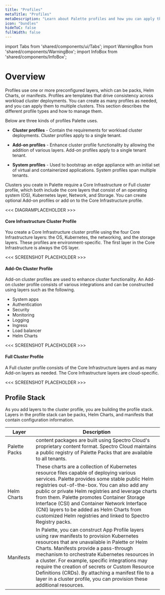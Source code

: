 ```yaml
---
title: "Profiles"
metaTitle: "Profiles"
metaDescription: "Learn about Palette profiles and how you can apply them."
icon: "bundles"
hideToC: false
fullWidth: false
---
```


import Tabs from 'shared/components/ui/Tabs';
import WarningBox from 'shared/components/WarningBox';
import InfoBox from 'shared/components/InfoBox';

# Overview

Profiles use one or more preconfigured layers, which can be packs, Helm Charts, or manifests. Profiles are templates that drive consistency across workload cluster deployments. You can create as many profiles as needed, and you can apply them to multiple clusters. This section describes the different profile types and how to manage them. 

Below are three kinds of profiles Palette uses. 

- **Cluster profiles** - Contain the requirements for workload cluster deployments. Cluster profiles apply to a single tenant.

- **Add-on profiles** - Enhance cluster profile functionality by allowing the addition of various layers. Add-on profiles apply to a single tenant tenant. 

- **System profiles** - Used to bootstrap an edge appliance with an initial set of virtual and containerized applications. System profiles span multiple tenants.


Clusters you ceate in Palette require a Core Infrastructure or Full cluster profile, which both include the core layers that consist of an operating system (OS), Kubernetes layer, Network, and Storage. You can create optional Add-on profiles or add on to the Core Infrastructure profile.

<<< DIAGRAMPLACEHOLDER >>>

#### Core Infrastructure Cluster Profile

You create a Core Infrastructure cluster profile using the four Core Infrastructure layers: the OS, Kubernetes, the networking, and the storage layers. These profiles are environment-specific. The first layer in the Core Infrastructure is always the OS layer.

<<< SCREENSHOT PLACEHOLDER >>>

#### Add-On Cluster Profile

Add-on cluster profiles are used to enhance cluster functionality. An Add-on cluster profile consists of various integrations and can be constructed using layers such as the following.

- System apps
- Authentication
- Security
- Monitoring
- Logging
- Ingress
- Load balancer
- Helm Charts

<<< SCREENSHOT PLACEHOLDER >>>

#### Full Cluster Profile

A Full cluster profile consists of the Core Infrastructure layers and as many Add-on layers as needed. The Core Infrastructure layers are cloud-specific.

<<< SCREENSHOT PLACEHOLDER >>>

## Profile Stack

As you add layers to the cluster profile, you are building the profile stack. Layers in the profile stack can be packs, Helm Charts, and manifests that contain configuration information.

<!-- Palette Packs - content packages are built using Spectro Cloud's proprietary content format. Spectro Cloud maintains a public registry of Palette Packs that are available to all tenants.

Helm Charts - These charts are a collection of Kubernetes resource files capable of deploying various services. Palette provides some stable public Helm registries out-of-the-box. You can also add any public or private Helm registries and leverage charts from them. Palette promotes Container Storage Interface (CSI) and Container Network Interface (CNI) layers to be added as Helm Charts from customized Helm registries and linked to Spectro Registry packs.

Manifests - In Palette, you can construct App Profile layers using raw manifests to provision Kubernetes resources that are unavailable in Palette or Helm Charts. Manifests provide a pass-through mechanism to orchestrate Kubernetes resources in a cluster. For example, specific integrations may require the creation of secrets or Custom Resource Definitions (CRDs). By attaching a manifest file to a layer in a cluster profile, you can provision these additional resources. -->

|     Layer      |      Description      |
|----------------|-----------------------|
| Palette Packs  | content packages are built using Spectro Cloud's proprietary content format. Spectro Cloud maintains a public registry of Palette Packs that are available to all tenants. |
| Helm Charts    | These charts are a collection of Kubernetes resource files capable of deploying various services. Palette provides some stable public Helm registries out-of-the-box. You can also add any public or private Helm registries and leverage charts from them. Palette promotes Container Storage Interface (CSI) and Container Network Interface (CNI) layers to be added as Helm Charts from customized Helm registries and linked to Spectro Registry packs. |
| Manifests      | In Palette, you can construct App Profile layers using raw manifests to provision Kubernetes resources that are unavailable in Palette or Helm Charts. Manifests provide a pass-through mechanism to orchestrate Kubernetes resources in a cluster. For example, specific integrations may require the creation of secrets or Custom Resource Definitions (CRDs). By attaching a manifest file to a layer in a cluster profile, you can provision these additional resources. |